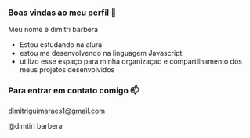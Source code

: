 ### Boas vindas ao meu perfil 💙

Meu nome é dimitri barbera

- Estou estudando na alura
- estou me desenvolvendo na linguagem Javascript
- utilizo esse espaço para minha organizaçao e compartilhamento dos meus projetos desenvolvidos

### Para entrar em contato comigo 📫

dimitriguimaraes1@gmail.com

@dimtiri barbera
